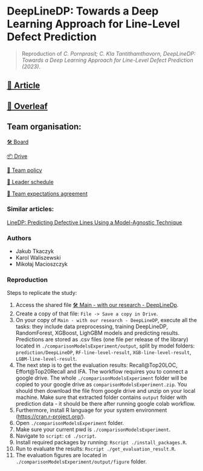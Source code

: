# DeepLineDP: Towards a Deep Learning Approach for Line-Level Defect Prediction

> Reproduction of _C. Pornprasit; C. Kla Tantithamthavorn, DeepLineDP: Towards a Deep Learning Approach for Line-Level Defect Prediction (2023)_.

## [📑 Article](./DeepLineDP_Towards_a_Deep_Learning_Approach_for_Line-Level_Defect_Prediction.pdf)

## [🌿 Overleaf](https://www.overleaf.com/project/6401cad83a0de65cdab78021)

## Team organisation:

[🛠️ Board](https://github.com/orgs/pwr-pbr23/projects/2/views/1)

[📦 Drive](https://drive.google.com/drive/folders/1_MXc-f5kqJA_23dCv05t6dJl375_0nnU?usp=sharing)

[📄 Team policy](./TeamPolicy.md)

[📄 Leader schedule](./TeamSchedule.md)

[📄 Team expectations agreement](./TeamExpectationsAgreement.md)

### Similar articles:

[LineDP: Predicting Defective Lines Using a Model-Agnostic Technique](https://www.computer.org/csdl/journal/ts/2022/05/09193975/1n0EsxgwzDy)

### Authors

- Jakub Tkaczyk
- Karol Waliszewski
- Mikołaj Macioszczyk

### Reproduction

Steps to replicate the study:
1. Access the shared file [🛠️ Main - with our research - DeepLineDp](https://colab.research.google.com/drive/1RRcg-vouL0gPwLS6mjSvePa06ikFZXzN?usp=sharing).
2. Create a copy of that file: `File -> Save a copy in Drive`.
3. On your copy of `Main - with our research - DeepLineDP`, execute all the tasks: they include data preprocessing, training DeepLineDP, RandomForest, XGBoost, LighGBM models and predicting results. Predictions are stored as .csv files (one file per release of the library) located in `./comparisonModelsExperiment/output`, split by model folders: `prediction/DeepLineDP`, `RF-line-level-result`, `XGB-line-level-result`, `LGBM-line-level-result`.
4. The next step is to get the evaluation results: Recall@Top20LOC, Effort@Top20Recall and IFA. The workflow requires you to connect a google drive. The whole `./comparisonModelsExperiment` folder will be copied to your google drive as `comparisonModelsExperiment.zip`. You should then download the file from google drive and unzip on your local machine. Make sure that extracted folder contains `output` folder with prediction data - it should be there after running google colab workflow.
5. Furthermore, install R language for your system environment (https://cran.r-project.org/).
6. Open `./comparisonModelsExperiment` folder.
7. Make sure your current pwd is `./comparisonModelsExperiment`.
8. Navigate to `script`: `cd ./script`.
9.  Install required packages by running: `Rscript ./install_packages.R`.
10. Run to evaluate the results: `Rscript ./get_evaluation_result.R`.
11. The evaluation figures are located in `./comparisonModelsExperiment/output/figure` folder.
